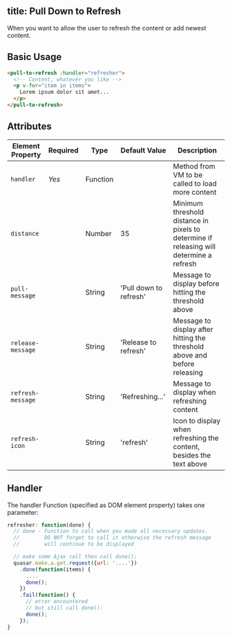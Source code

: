 title: Pull Down to Refresh
---
When you want to allow the user to refresh the content or add newest content.

<input type="hidden" data-fullpage-demo="pull-to-refresh">

## Basic Usage
``` html
<pull-to-refresh :handler="refresher">
  <!-- Content, whatever you like -->
  <p v-for="item in items">
    Lorem ipsum dolor sit amet...
  </p>
</pull-to-refresh>
```

## Attributes
| Element Property | Required | Type | Default Value | Description |
| --- | --- | --- | --- | --- |
| `handler` | *Yes* | Function | | Method from VM to be called to load more content |
| `distance` | | Number | 35 | Minimum threshold distance in pixels to determine if releasing will determine a refresh |
| `pull-message` | | String | 'Pull down to refresh' | Message to display before hitting the threshold above |
| `release-message` | | String | 'Release to refresh' | Message to display after hitting the threshold above and before releasing |
| `refresh-message` | | String | 'Refreshing...' | Message to display when refreshing content |
| `refresh-icon` | | String | 'refresh' | Icon to display when refreshing the content, besides the text above |

## Handler
The handler Function (specified as DOM element property) takes one parameter:
``` js
refresher: function(done) {
  // done - Function to call when you made all necessary updates.
  //        DO NOT forget to call it otherwise the refresh message
  //        will continue to be displayed

  // make some Ajax call then call done();
  quasar.make.a.get.request({url: '....'})
    .done(function(items) {
      ....
      done();
    })
    .fail(function() {
      // error encountered
      // but still call done():
      done();
    });
}
```
